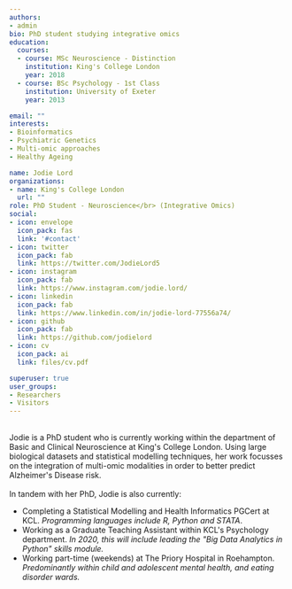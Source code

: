 ```yaml
---
authors:
- admin
bio: PhD student studying integrative omics
education:
  courses:
  - course: MSc Neuroscience - Distinction
    institution: King's College London
    year: 2018
  - course: BSc Psychology - 1st Class
    institution: University of Exeter
    year: 2013

email: ""
interests:
- Bioinformatics
- Psychiatric Genetics
- Multi-omic approaches
- Healthy Ageing

name: Jodie Lord
organizations:
- name: King's College London
  url: ""
role: PhD Student - Neuroscience</br> (Integrative Omics)
social:
- icon: envelope
  icon_pack: fas
  link: '#contact'
- icon: twitter
  icon_pack: fab
  link: https://twitter.com/JodieLord5
- icon: instagram
  icon_pack: fab
  link: https://www.instagram.com/jodie.lord/
- icon: linkedin
  icon_pack: fab
  link: https://www.linkedin.com/in/jodie-lord-77556a74/
- icon: github
  icon_pack: fab
  link: https://github.com/jodielord
- icon: cv
  icon_pack: ai
  link: files/cv.pdf

superuser: true
user_groups:
- Researchers
- Visitors
---
```

<br/>
Jodie is a PhD student who is currently working within the department of Basic and Clinical Neuroscience at King's College London. Using large biological datasets and statistical modelling techniques, her work focusses on the integration of multi-omic modalities in order to better predict Alzheimer's Disease risk. 
<br/>
<br/>
In tandem with her PhD, Jodie is also currently:

- Completing a Statistical Modelling and Health Informatics PGCert at KCL.   _Programming languages include R, Python and STATA_.
- Working as a Graduate Teaching Assistant within KCL's Psychology department. _In 2020, this will include leading the "Big Data Analytics in Python" skills module._
- Working part-time (weekends) at The Priory Hospital in Roehampton. _Predominantly within child and adolescent mental health, and eating disorder wards._

